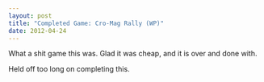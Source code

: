 ```yaml
---
layout: post
title: "Completed Game: Cro-Mag Rally (WP)"
date: 2012-04-24
---
```


What a shit game this was. Glad it was cheap, and it is over and done with.

Held off too long on completing this.